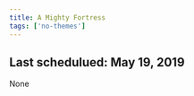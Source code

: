```yaml
---
title: A Mighty Fortress
tags: ['no-themes']
---
```


## Last schedulued: May 19, 2019          

None

